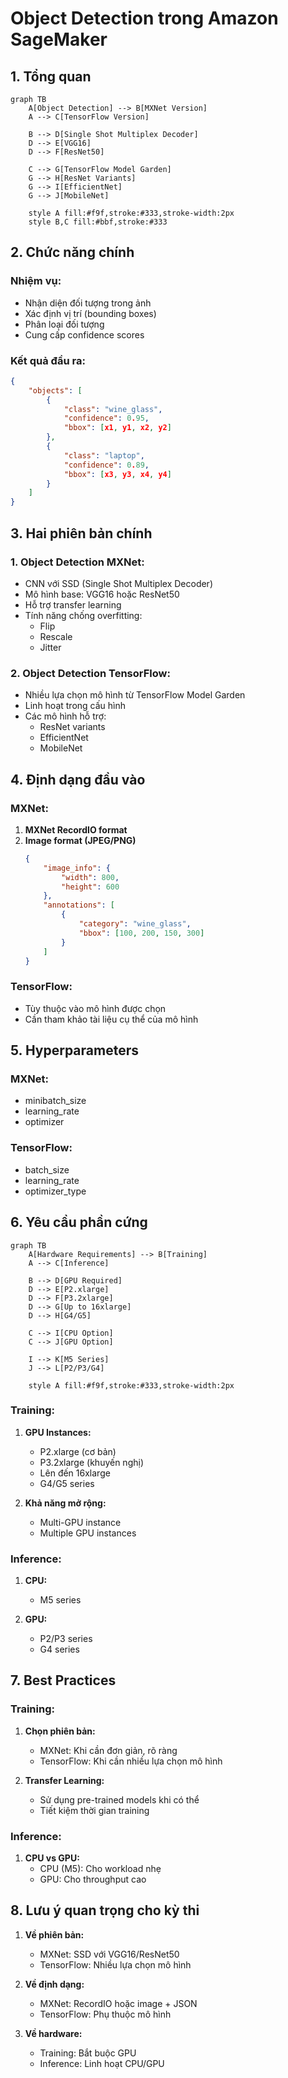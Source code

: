 # Object Detection trong Amazon SageMaker

## 1. Tổng quan

```mermaid
graph TB
    A[Object Detection] --> B[MXNet Version]
    A --> C[TensorFlow Version]
    
    B --> D[Single Shot Multiplex Decoder]
    D --> E[VGG16]
    D --> F[ResNet50]
    
    C --> G[TensorFlow Model Garden]
    G --> H[ResNet Variants]
    G --> I[EfficientNet]
    G --> J[MobileNet]
    
    style A fill:#f9f,stroke:#333,stroke-width:2px
    style B,C fill:#bbf,stroke:#333
```

## 2. Chức năng chính

### Nhiệm vụ:
- Nhận diện đối tượng trong ảnh
- Xác định vị trí (bounding boxes)
- Phân loại đối tượng
- Cung cấp confidence scores

### Kết quả đầu ra:
```json
{
    "objects": [
        {
            "class": "wine_glass",
            "confidence": 0.95,
            "bbox": [x1, y1, x2, y2]
        },
        {
            "class": "laptop",
            "confidence": 0.89,
            "bbox": [x3, y3, x4, y4]
        }
    ]
}
```

## 3. Hai phiên bản chính

### 1. Object Detection MXNet:
- CNN với SSD (Single Shot Multiplex Decoder)
- Mô hình base: VGG16 hoặc ResNet50
- Hỗ trợ transfer learning
- Tính năng chống overfitting:
  - Flip
  - Rescale
  - Jitter

### 2. Object Detection TensorFlow:
- Nhiều lựa chọn mô hình từ TensorFlow Model Garden
- Linh hoạt trong cấu hình
- Các mô hình hỗ trợ:
  - ResNet variants
  - EfficientNet
  - MobileNet

## 4. Định dạng đầu vào

### MXNet:
1. **MXNet RecordIO format**
2. **Image format (JPEG/PNG)**
   ```json
   {
       "image_info": {
           "width": 800,
           "height": 600
       },
       "annotations": [
           {
               "category": "wine_glass",
               "bbox": [100, 200, 150, 300]
           }
       ]
   }
   ```

### TensorFlow:
- Tùy thuộc vào mô hình được chọn
- Cần tham khảo tài liệu cụ thể của mô hình

## 5. Hyperparameters

### MXNet:
- minibatch_size
- learning_rate
- optimizer

### TensorFlow:
- batch_size
- learning_rate
- optimizer_type

## 6. Yêu cầu phần cứng

```mermaid
graph TB
    A[Hardware Requirements] --> B[Training]
    A --> C[Inference]
    
    B --> D[GPU Required]
    D --> E[P2.xlarge]
    D --> F[P3.2xlarge]
    D --> G[Up to 16xlarge]
    D --> H[G4/G5]
    
    C --> I[CPU Option]
    C --> J[GPU Option]
    
    I --> K[M5 Series]
    J --> L[P2/P3/G4]
    
    style A fill:#f9f,stroke:#333,stroke-width:2px
```

### Training:
1. **GPU Instances:**
   - P2.xlarge (cơ bản)
   - P3.2xlarge (khuyến nghị)
   - Lên đến 16xlarge
   - G4/G5 series

2. **Khả năng mở rộng:**
   - Multi-GPU instance
   - Multiple GPU instances

### Inference:
1. **CPU:**
   - M5 series

2. **GPU:**
   - P2/P3 series
   - G4 series

## 7. Best Practices

### Training:
1. **Chọn phiên bản:**
   - MXNet: Khi cần đơn giản, rõ ràng
   - TensorFlow: Khi cần nhiều lựa chọn mô hình

2. **Transfer Learning:**
   - Sử dụng pre-trained models khi có thể
   - Tiết kiệm thời gian training

### Inference:
1. **CPU vs GPU:**
   - CPU (M5): Cho workload nhẹ
   - GPU: Cho throughput cao

## 8. Lưu ý quan trọng cho kỳ thi

1. **Về phiên bản:**
   - MXNet: SSD với VGG16/ResNet50
   - TensorFlow: Nhiều lựa chọn mô hình

2. **Về định dạng:**
   - MXNet: RecordIO hoặc image + JSON
   - TensorFlow: Phụ thuộc mô hình

3. **Về hardware:**
   - Training: Bắt buộc GPU
   - Inference: Linh hoạt CPU/GPU